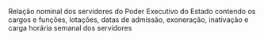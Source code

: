  Relação nominal dos servidores do Poder Executivo do Estado contendo os cargos e funções, lotações, datas de admissão, exoneração, inativação e carga horária semanal dos servidores

